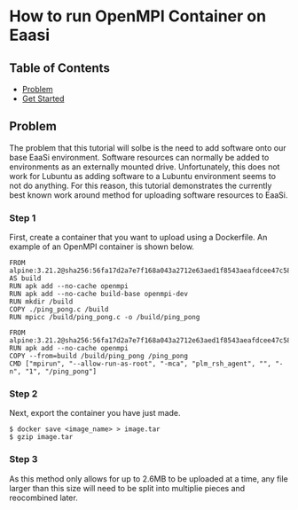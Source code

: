 # How to run OpenMPI Container on Eaasi

## Table of Contents
- [Problem](#problem)
- [Get Started](#step1)

## Problem
The problem that this tutorial will solbe is the need to add software onto our base EaaSi environment. ​Software resources can normally be added to 
environments as an externally mounted drive​. Unfortunately, this does not work for Lubuntu as adding software to a Lubuntu environment seems to not do anything. For this reason,
this tutorial demonstrates the currently best known work around method for uploading software resources to EaaSi. 

### Step 1
First, create a container that you want to upload using a Dockerfile​. An example of an OpenMPI container is shown below. 

```
FROM alpine:3.21.2@sha256:56fa17d2a7e7f168a043a2712e63aed1f8543aeafdcee47c58dcffe38ed51099 AS build​
RUN apk add --no-cache openmpi​
RUN apk add --no-cache build-base openmpi-dev​
RUN mkdir /build​
COPY ./ping_pong.c /build​
RUN mpicc /build/ping_pong.c -o /build/ping_pong​

FROM alpine:3.21.2@sha256:56fa17d2a7e7f168a043a2712e63aed1f8543aeafdcee47c58dcffe38ed51099​
RUN apk add --no-cache openmpi​
COPY --from=build /build/ping_pong /ping_pong​
CMD ["mpirun", "--allow-run-as-root", "-mca", "plm_rsh_agent", "", "-n", "1", "/ping_pong"]​
```

### Step 2
Next, export the container you have just made. 

```
$ docker save <image_name> > image.tar​
$ gzip image.tar
```

### Step 3
As this method only allows for up to 2.6MB to be uploaded at a time, any file larger than this size will need to be split into multiplie pieces and reocombined later. 

